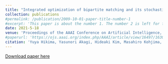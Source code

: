 ```yaml
---
title: "Integrated optimization of bipartite matching and its stochastic behavior: New formulation and approximation algorithm via min-cost flow optimization"
collection: publications
#permalink: /publication/2009-10-01-paper-title-number-1
#excerpt: 'This paper is about the number 1. The number 2 is left for future work.'
date: 2021-5-18
venue: 'Proceedings of the AAAI Conference on Artificial Intelligence, 35(5), 3796-3805.'
#paperurl: 'https://ojs.aaai.org/index.php/AAAI/article/view/16497/16304'
citation: 'Yuya Hikima, Yasunori Akagi, Hideaki Kim, Masahiro Kohjima, Takeshi Kurashima, and Hiroyuki Toda. (2009). &quot;Integrated optimization of bipartite matching and its stochastic behavior: New formulation and approximation algorithm via min-cost flow optimization.&quot; <i>Proceedings of the AAAI Conference on Artificial Intelligence, </i>. 35(5), 3796-3805.'
---
```


[Download paper here](https://ojs.aaai.org/index.php/AAAI/article/view/16497/16304)
